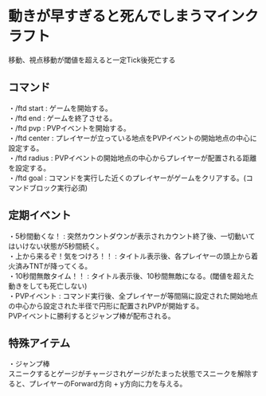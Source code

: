 # 動きが早すぎると死んでしまうマインクラフト

移動、視点移動が閾値を超えると一定Tick後死亡する

## コマンド
・/ftd start : ゲームを開始する。<br>
・/ftd end : ゲームを終了させる。<br>
・/ftd pvp : PVPイベントを開始する。<br>
・/ftd center : プレイヤーが立っている地点をPVPイベントの開始地点の中心に設定する。<br>
・/ftd radius : PVPイベントの開始地点の中心からプレイヤーが配置される距離を設定する。<br>
・/ftd goal : コマンドを実行した近くのプレイヤーがゲームをクリアする。(コマンドブロック実行必須)<br>

## 定期イベント
・5秒間動くな！ : 突然カウントダウンが表示されカウント終了後、一切動いてはいけない状態が5秒間続く。<br>
・上から来るぞ！気をつけろ！！ : タイトル表示後、各プレイヤーの頭上から着火済みTNTが降ってくる。<br>
・10秒間無敵タイム！！ : タイトル表示後、10秒間無敵になる。(閾値を超えた動きをしても死亡しない)<br>
・PVPイベント : コマンド実行後、全プレイヤーが等間隔に設定された開始地点の中心から設定された半径で円形に配置されPVPが開始する。<br>
PVPイベントに勝利するとジャンプ棒が配布される。

## 特殊アイテム
・ジャンプ棒 <br>
スニークするとゲージがチャージされゲージがたまった状態でスニークを解除すると、プレイヤーのForward方向 + y方向に力を与える。
